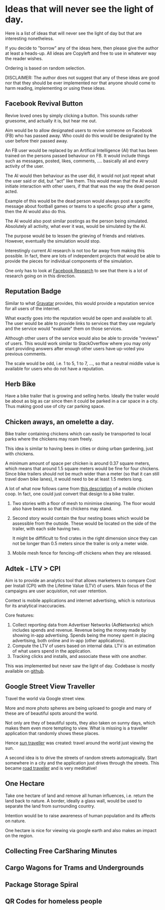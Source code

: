 # Ideas that will never see the light of day.

Here is a list of ideas that will never see the light of day but that
are interesting nonetheless.

If you decide to "borrow" any of the ideas here, then please give the
author at least a heads-up. All ideas are Copyleft and free to use in
whatever way the reader wishes.

Ordering is based on random selection.

DISCLAIMER: The author does not suggest that any of these ideas are good
nor that they should be ever implemented nor that anyone should come to harm
reading, implementing or using these ideas.

## Facebook Revival Button

Revive loved ones by simply clicking a button. This sounds rather gruesome,
and actually it is, but hear me out.

Aim would be to allow designated users to revive someone on Facebook (FB) who
has passed away. Who could do this would be designated by the user before
their passed away.

An FB user would be replaced by an Artifical Intelligence (AI) that
has been trained on the persons passed behaviour on FB. It would include
things such as messages, posted, likes, comments, .... basically all
and every activity of the user.

The AI would then behaviour as the user did, it would not just repeat what
the user said or did, but "act" like them. This would mean that the AI would
initiate interaction with other users, if that that was the way the dead person
acted.

Example of this would be the dead person would always post a specific
message about football games or teams to a specific group after a game,
then the AI would also do this.

The AI would also post similar postings as the person being simulated.
Absolutely all activity, what ever it was, would be simulated by the AI.

The purpose would be to lessen the grieving of friends and relatives.
However, eventually the simulation would stop.

Interestingly current AI research is not too far away from making this
possible. In fact, there are lots of independent projects that would
be able to provide the pieces for individual components of the simulation.

One only has to look at [Facebook Research](https://github.com/facebookresearch)
to see that there is a lot of research going on in this direction.

## Reputation Badge

Similar to what [Gravatar](https://en.gravatar.com/) provides, this would
provide a reputation service for all users of the internet.

What exactly goes into the reputation would be open and available to
all. The user would be able to provide links to services that they
use regularly and the service would "evaluate" them on those services.

Although other users of the service would also be able to provide "reviews"
of users. This would work similar to StackOverflow where you may only
start providing answers after enough other users have up-voted you
previous comments.

The scale would be odd, i.e. 1 to 5, 1 to 7, ..., so that a neutral middle
value is available for users who do not have a reputation.

## Herb Bike

Have a bike trailer that is growing and selling herbs. Ideally the trailer
would be about as big as car since then it could be parked in a car space
in a city. Thus making good use of city car parking space.

## Chicken aways, an omelette a day.

Bike trailer containing chickens which can easily be transported to local
parks where the chickens may roam freely.

This idea is similar to having bees in cities or doing urban gardening, just
with chickens.

A minimum amount of space per chicken is around 0.37 square meters,
which means that around 1.5 square meters would be fine for four chickens.
Since bike trailers should not be much wider than a meter (so that it can
still travel down bike lanes), it would need to be at least 1.5 meters
long.

A lot of what now follows came from
[this description](https://abundantpermaculture.com/mobile-chicken-coop/)
of a mobile chicken coop. In fact, one could just convert that design
to a bike trailer.

1. Two stories with a floor of mesh to minimise cleaning. The floor would
   also have beams so that the chickens may stand.

2. Second story would contain the four nesting boxes which would
   be assessible from the outside. These would be located on the side
   of the trailer, with each side having two.

   It might be diffificult to find crates in the right dimension since
   they can not be longer than 0.5 meters since the trailer is only a meter
   wide.

3. Mobile mesh fence for fencing-off chickens when they are released.

## Adtek - LTV > CPI

Aim is to provide an analytics tool that allows marketeers to compare
Cost per Install (CPI) with the Lifetime Value (LTV) of users. Main focus
of the campaigns are user acquistion, not user retention.

Context is mobile applications and internet advertising, which is notorious
for its analytical inaccuracies.

Core features:

1. Collect reporting data from Advertiser Networks (AdNetworks) which includes
   spends and revenue. Revenue being the money made by showing in-app
   advertising. Spends being the money spent in placing advertising, both
   online and in-app (other applications).
2. Compute the LTV of users based on internal data. LTV is an estimation
   of what users spend in the application.
3. Tracking clicks and installs, and associate these with one another.

This was implemented but never saw the light of day. Codebase is mostly
available on [github](https://github.com/adtekio).

## Google Street View Traveller

Travel the world via Google street view.

More and more photo spheres are being uploaed to google and many of these
are of beautiful spots around the world.

Not only are they of beautiful spots, they also taken on sunny days, which
makes them even more tempting to view. What is missing is a traveller
application that randomly shows these places.

Hence [sun traveller]() was created: travel around the world just viewing
the sun.

A second idea is to drive the streets of random streets automagically.
Start somewhere in a city and the application just drives through the
streets. This became [road traveller]() and is very meditative!

## One Hectare

Take one hectare of land and remove all human influences, i.e. return the
land back to nature. A border, ideally a glass wall, would be used to
separate the land from surrounding country.

Intention would be to raise awareness of human population and its affects
on nature.

One hectare is nice for viewing via google earth and also makes an impact
on the region.

## Collecting Free CarSharing Minutes

## Cargo Wagons for Trams and Undergrounds

## Package Storage Spiral

## QR Codes for homeless people
